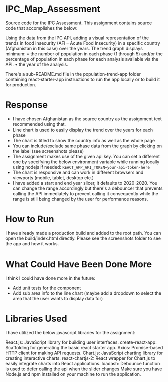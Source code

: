 # IPC_Map_Assessment
Source code for the IPC Assessment. This assignment contains source code that accomplishes the below:

Using the data from the IPC API, adding a visual representation of the trends in food insecurity (AFI – Acute Food Insecurity) 
in a specific country (Afghanistan in this case) over the years.
The trend graph displays minimum:
• the number of population in each phase (1 through 5) and/or the percentage of population in each phase for each analysis available via the API.
• the year of the analysis.

There's a sub-README.md file in the population-trend-app folder containing react-starter-app instructions to run the app locally or to build it for production.

# Response
- I have chosen Afghanistan as the source country as the assignment text recommended using that.
- Line chart is used to easily display the trend over the years for each phase
- The chart is titled to show the country info as well as the whole page
- You can include/exclude same phase data from the graph by clicking on the label (see screenshots please)
- The assignment makes use of the given api key. 
You can set a different one by specifying the below environment variable while running locally using nodejs if needed:
`REACT_APP_API_TOKEN=your-api-token-here`
- The chart is responsive and can work in different browsers and viewports (mobile, tablet, desktop etc.)
- I have added a start and end year slicer, it defaults to 2020-2020. You can change the range accordingly but there's a debouncer 
that prevents calling the API immediately to prevent calling it consequently while the range is still being changed by the user for performance reasons.

# How to Run
I have already made a production build and added to the root path. You can open the build/index.html directly. 
Please see the screenshots folder to see the app and how it works.

# What Could Have Been Done More
I think I could have done more in the future:
- Add unit tests for the component
- Add sub area info to the line chart (maybe add a dropdown to select the area that the user wants to display data for)

# Libraries Used
I have utilized the below javascript libraries for the assignment:

React.js: JavaScript library for building user interfaces.
create-react-app: Scaffolding for generating the basic react starter app.
Axios: Promise-based HTTP client for making API requests.
Chart.js: JavaScript charting library for creating interactive charts.
react-chartjs-2: React wrapper for Chart.js to easily integrate charts into React applications.
loadash: Debounce function is used to defer calling the api when the slider changes
Make sure you have Node.js and npm installed on your machine to run the application.